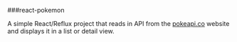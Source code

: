 ###react-pokemon

A simple React/Reflux project that reads in API from the [pokeapi.co](http://www.pokeapi.co/) website and displays it in a list or detail view.
